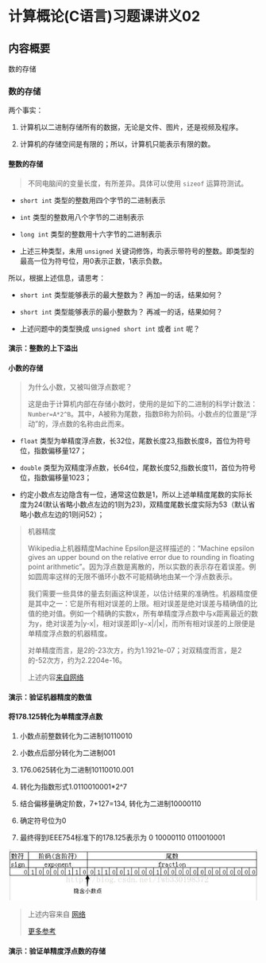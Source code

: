 # 计算概论(C语言)习题课讲义02

## 内容概要

数的存储

### 数的存储

两个事实：

1. 计算机以二进制存储所有的数据，无论是文件、图片，还是视频及程序。

2. 计算机的存储空间是有限的；所以，计算机只能表示有限的数。

#### 整数的存储

> 不同电脑间的变量长度，有所差异。具体可以使用 `sizeof` 运算符测试。

- `short int` 类型的整数用四个字节的二进制表示

- `int` 类型的整数用八个字节的二进制表示

- `long int` 类型的整数用十六字节的二进制表示

- 上述三种类型，未用 `unsigned` 关键词修饰，均表示带符号的整数。即类型的最高一位为符号位，用0表示正数，1表示负数。

所以，根据上述信息，请思考：

- `short int` 类型能够表示的最大整数为？ 再加一的话，结果如何？

- `short int` 类型能够表示的最小整数为？ 再减一的话，结果如何？

- 上述问题中的类型换成 `unsigned short int` 或者 `int` 呢？

#### 演示：整数的上下溢出

#### 小数的存储

> 为什么小数，又被叫做浮点数呢？
>
> 这是由于计算机内部在存储小数时，使用的是如下的二进制的科学计数法： `Number=A*2^B`。其中，A被称为尾数，指数B称为阶码。小数点的位置是“浮动”的，浮点数的名称由此而来。

- `float` 类型为单精度浮点数，长32位，尾数长度23,指数长度8，首位为符号位，指数偏移量127；

- `double` 类型为双精度浮点数，长64位，尾数长度52,指数长度11，首位为符号位，指数偏移量1023；

- 约定小数点左边隐含有一位，通常这位数是1，所以上述单精度尾数的实际长度为24(默认省略小数点左边的1则为23)，双精度尾数长度实际为53（默认省略小数点左边的1则问52）；

> 机器精度
>
> Wikipedia上机器精度Machine Epsilon是这样描述的：“Machine epsilon gives an upper bound on the relative error due to rounding in floating point arithmetic”。因为浮点数是离散的，所以实数的表示存在着误差。例如圆周率这样的无限不循环小数不可能精确地由某一个浮点数表示。
>
>我们需要一些具体的量去刻画这种误差，以估计结果的准确性。机器精度便是其中之一：它是所有相对误差的上限。相对误差是绝对误差与精确值的比值的绝对值。例如一个精确的实数x，所有单精度浮点数中与x距离最近的数为y，绝对误差为|y-x|，相对误差即|y−x|/|x|，而所有相对误差的上限便是单精度浮点数的机器精度。
>
>对单精度而言，是2的-23次方，约为1.1921e-07；对双精度而言，是2的-52次方，约为2.2204e-16。
>
>上述内容[来自网络](https://www.cnblogs.com/fireme/p/3572715.html)

#### 演示：验证机器精度的数值

#### 将178.125转化为单精度浮点数

1. 小数点前整数转化为二进制10110010

2. 小数点后部分转化为二进制001

3. 176.0625转化为二进制10110010.001

4. 转化为指数形式1.0110010001*2^7

5. 结合偏移量确定阶数，7+127=134, 转化为二进制10000110

6. 确定符号位为0

7. 最终得到IEEE754标准下的178.125表示为 0 10000110 0110010001

![表示结果](./pic/01.jpeg)

> 上述内容来自 [网络](https://blog.csdn.net/earthchinagl/article/details/80874388)
>
> [更多参考](https://www.geeksforgeeks.org/ieee-standard-754-floating-point-numbers/)

#### 演示：验证单精度浮点数的存储
